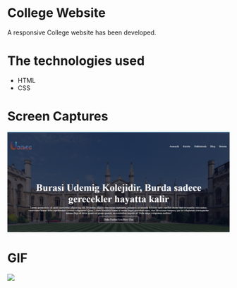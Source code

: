 # College Website


A responsive College website has been developed.

# The technologies used
- HTML
- CSS

# Screen Captures

![](image/Screenshot%202024-02-23%20212057.png)


# GIF

![](image/vc.gif)